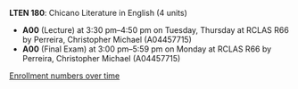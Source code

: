 **LTEN 180**: Chicano Literature in English (4 units)

- **A00** (Lecture) at 3:30 pm–4:50 pm on Tuesday, Thursday at RCLAS R66 by Perreira, Christopher Michael (A04457715)
- **A00** (Final Exam) at 3:00 pm–5:59 pm on Monday at RCLAS R66 by Perreira, Christopher Michael (A04457715)

[Enrollment numbers over time](./LTEN180.tsv)
